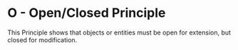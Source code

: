 # O - Open/Closed Principle

This Principle shows that objects or entities must be open for extension, but closed for modification.
